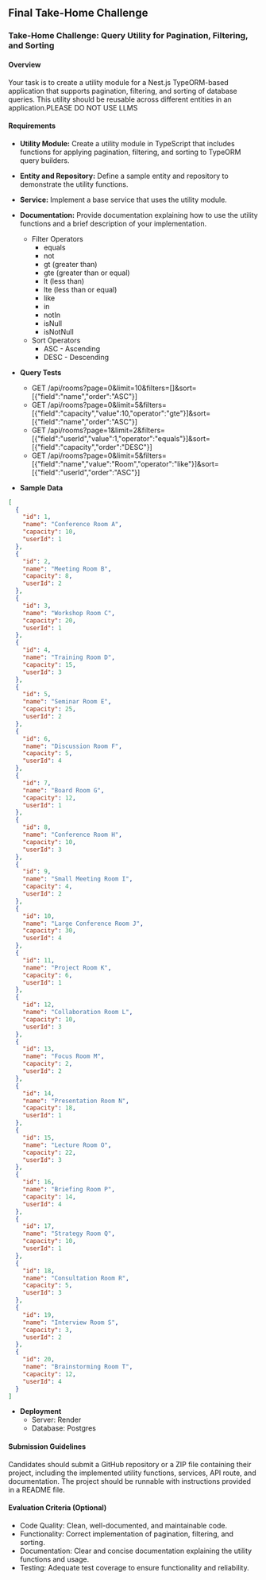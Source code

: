 ## Final Take-Home Challenge

### Take-Home Challenge: Query Utility for Pagination, Filtering, and Sorting

#### Overview

Your task is to create a utility module for a Nest.js TypeORM-based application that supports pagination, filtering, and sorting of database queries. This utility should be reusable across different entities in an application.PLEASE DO NOT USE LLMS

#### Requirements

* **Utility Module:** Create a utility module in TypeScript that includes functions for applying pagination, filtering, and sorting to TypeORM query builders.
* **Entity and Repository:** Define a sample entity and repository to demonstrate the utility functions.
* **Service:** Implement a base service that uses the utility module.
* **Documentation:** Provide documentation explaining how to use the utility functions and a brief description of your implementation.
    * Filter Operators
        * equals
        * not
        * gt (greater than)
        * gte (greater than or equal)
        * lt (less than)
        * lte (less than or equal)
        * like
        * in
        * notIn
        * isNull
        * isNotNull
    * Sort Operators
        * ASC - Ascending
        * DESC - Descending
* **Query Tests**
    * GET /api/rooms?page=0&limit=10&filters=[]&sort=[{"field":"name","order":"ASC"}]
    * GET /api/rooms?page=0&limit=5&filters=[{"field":"capacity","value":10,"operator":"gte"}]&sort=[{"field":"name","order":"ASC"}]
    * GET /api/rooms?page=1&limit=2&filters=[{"field":"userId","value":1,"operator":"equals"}]&sort=[{"field":"capacity","order":"DESC"}]
    * GET /api/rooms?page=0&limit=5&filters=[{"field":"name","value":"Room","operator":"like"}]&sort=[{"field":"userId","order":"ASC"}]
    
* **Sample Data**

```json
[
  {
    "id": 1,
    "name": "Conference Room A",
    "capacity": 10,
    "userId": 1
  },
  {
    "id": 2,
    "name": "Meeting Room B",
    "capacity": 8,
    "userId": 2
  },
  {
    "id": 3,
    "name": "Workshop Room C",
    "capacity": 20,
    "userId": 1
  },
  {
    "id": 4,
    "name": "Training Room D",
    "capacity": 15,
    "userId": 3
  },
  {
    "id": 5,
    "name": "Seminar Room E",
    "capacity": 25,
    "userId": 2
  },
  {
    "id": 6,
    "name": "Discussion Room F",
    "capacity": 5,
    "userId": 4
  },
  {
    "id": 7,
    "name": "Board Room G",
    "capacity": 12,
    "userId": 1
  },
  {
    "id": 8,
    "name": "Conference Room H",
    "capacity": 10,
    "userId": 3
  },
  {
    "id": 9,
    "name": "Small Meeting Room I",
    "capacity": 4,
    "userId": 2
  },
  {
    "id": 10,
    "name": "Large Conference Room J",
    "capacity": 30,
    "userId": 4
  },
  {
    "id": 11,
    "name": "Project Room K",
    "capacity": 6,
    "userId": 1
  },
  {
    "id": 12,
    "name": "Collaboration Room L",
    "capacity": 10,
    "userId": 3
  },
  {
    "id": 13,
    "name": "Focus Room M",
    "capacity": 2,
    "userId": 2
  },
  {
    "id": 14,
    "name": "Presentation Room N",
    "capacity": 18,
    "userId": 1
  },
  {
    "id": 15,
    "name": "Lecture Room O",
    "capacity": 22,
    "userId": 3
  },
  {
    "id": 16,
    "name": "Briefing Room P",
    "capacity": 14,
    "userId": 4
  },
  {
    "id": 17,
    "name": "Strategy Room Q",
    "capacity": 10,
    "userId": 1
  },
  {
    "id": 18,
    "name": "Consultation Room R",
    "capacity": 5,
    "userId": 3
  },
  {
    "id": 19,
    "name": "Interview Room S",
    "capacity": 3,
    "userId": 2
  },
  {
    "id": 20,
    "name": "Brainstorming Room T",
    "capacity": 12,
    "userId": 4
  }
]
```

* **Deployment**
    * Server: Render
    * Database: Postgres

#### Submission Guidelines

Candidates should submit a GitHub repository or a ZIP file containing their project, including the implemented utility functions, services, API route, and documentation. The project should be runnable with instructions provided in a README file.

#### Evaluation Criteria (Optional)

* Code Quality: Clean, well-documented, and maintainable code.
* Functionality: Correct implementation of pagination, filtering, and sorting.
* Documentation: Clear and concise documentation explaining the utility functions and usage.
* Testing: Adequate test coverage to ensure functionality and reliability.






